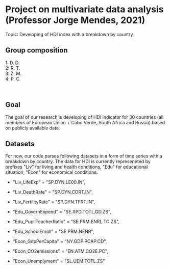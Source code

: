 # Project on multivariate data analysis </br> (Professor Jorge Mendes, 2021)
Topic: Developing of HDI index with a breakdown by country

## Group composition </br>
1: D. D. </br>
2: R. T. </br>
3: Z. M. </br>
4: P. C. </br>

</br>

## Goal
The goal of our research is developing of HDI indicator for 30 countries (all members of European Union + Cabo Verde, South Africa and Russia) based on publicly available data.

## Datasets
For now, our code parses following datasets in a form of time series with a breakdown by country.
The data for HDI is currently represeneted by prefixes "Liv" for living and health conditions, "Edu" for educational situation, "Econ" for economical conditions.
* "Liv_LifeExp" = "SP.DYN.LE00.IN", 
* "Liv_DeathRate" = "SP.DYN.CDRT.IN",
* "Liv_FertilityRate" = "SP.DYN.TFRT.IN",
                    
* "Edu_GovernExpend" = "SE.XPD.TOTL.GD.ZS",
* "Edu_PupilTeacherRatio" = "SE.PRM.ENRL.TC.ZS",
* "Edu_SchoolEnroll" = "SE.PRM.NENR",
                    
* "Econ_GdpPerCapita" = "NY.GDP.PCAP.CD",
* "Econ_CO2emissions" = "EN.ATM.CO2E.PC",
* "Econ_Unemplyment" = "SL.UEM.TOTL.ZS"
